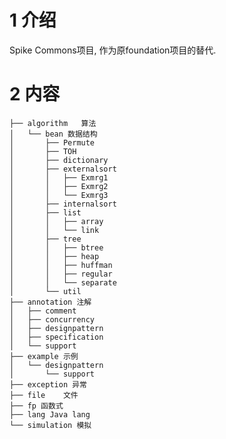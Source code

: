 # 1 介绍

Spike Commons项目, 作为原foundation项目的替代.

# 2 内容

	├── algorithm	算法
	│   └── bean 数据结构
	│       ├── Permute
	│       ├── TOH
	│       ├── dictionary
	│       ├── externalsort
	│       │   ├── Exmrg1
	│       │   ├── Exmrg2
	│       │   └── Exmrg3
	│       ├── internalsort
	│       ├── list
	│       │   ├── array
	│       │   └── link
	│       ├── tree
	│       │   ├── btree
	│       │   ├── heap
	│       │   ├── huffman
	│       │   ├── regular
	│       │   └── separate
	│       └── util
	├── annotation 注解
	│   ├── comment
	│   ├── concurrency
	│   ├── designpattern
	│   ├── specification
	│   └── support
	├── example 示例
	│   └── designpattern
	│       └── support
	├── exception 异常
	├── file	文件
	├── fp 函数式
	├── lang Java lang
	└── simulation 模拟
